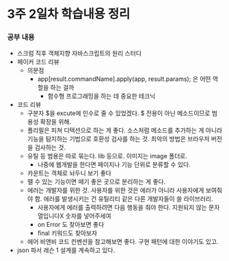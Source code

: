 # 3주 2일차 학습내용 정리
### 공부 내용
- 스크럼 직후 객체지향 자바스크립트의 원리 스터디
- 페이커 코드 리뷰
  - 의문점
    - app[result.commandName].apply(app, result.params); 은 어떤 역할을 하는 걸까
      - 함수형 프로그래밍을 하는 데 중요한 테크닉
- 코드 리뷰
  - 구분자 $을 excute에 인수로 줄 수 있었겠다. $ 전용이 아닌 메소드이므로 범용성 확장을 위해.
  - 폴리필은 피쳐 디텍션으로 하는 게 좋다. 소스처럼 메소드를 추가하는 게 아니라 기능을 탐지하는 기법으로 호환성 검사를 하는 것. 최악의 방법은 브라우저 버전을 검사하는 것.
  - 유틸 등 범용은 따로 묶는다. lib 등으로. 이미지는 image 폴더로. 
    - 나중에 웹개발을 한다면 페이지나 기능 단위로 분류할 수 있다.
  - 카운트는 객체로 놔두니 보기 좋다
  - 뗄 수 있는 기능이면 떼기 좋은 곳으로 분리하는 게 좋다.
  - 에러는 개발자를 위한 것. 사용자를 위한 것은 에러가 아니라 사용자에게 보여줘야 함. 에러를 발생시키는 건 유틸리티 같은 다른 개발자들이 쓸 라이브러리.
    - 사용자에게 에러를 출력하려면 다음 행동을 줘야 한다. 지원되지 않는 문자열입니다X 숫자를 넣어주세여
    - on Error 도 찾아보면 좋다
    - final 키워드도 찾아보자
  - 에어 비앤비 코드 컨벤션을 참고해보면 좋다. 구현 패턴에 대한 이야기도 있고.
- json 파서 레슨 1 설계를 계속하고 있다.